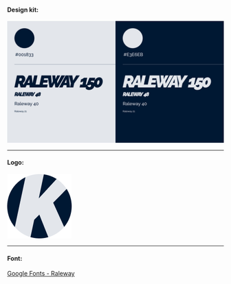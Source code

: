 #### Design kit:

![Design kit](./src/images/design-kit.png)

---

#### Logo:

![Logo](./src/favicon/mstile-150x150.png)

---

#### Font:

[Google Fonts - Raleway](https://fonts.google.com/specimen/Raleway 'Google Fonts - Raleway')
